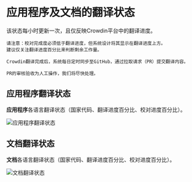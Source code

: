 # 应用程序及文档的翻译状态

该状态每小时更新一次，且仅反映Crowdin平台中的翻译进度。

```{tip}
请注意：校对完成度必须低于翻译进度，但系统设计将其显示在翻译进度上方。
建议仅关注翻译进度百分比来判断剩余工作量。
```

```{admonition} needed time for final publication
Crowdin翻译完成后，系统每日定时同步至GitHub，通过拉取请求（PR）提交翻译内容。

PR的审核验收为人工操作，我们将尽快处理。
```

## 应用程序翻译状态

**应用程序**各语言翻译状态（国家代码、翻译进度百分比、校对进度百分比）。

![应用程序翻译状态](https://badges.awesome-crowdin.com/translation-13588158-309752.png)

## 文档翻译状态

**文档**各语言翻译状态（国家代码、翻译进度百分比、校对进度百分比）。

![文档翻译状态](https://badges.awesome-crowdin.com/translation-13588158-310610.png)
